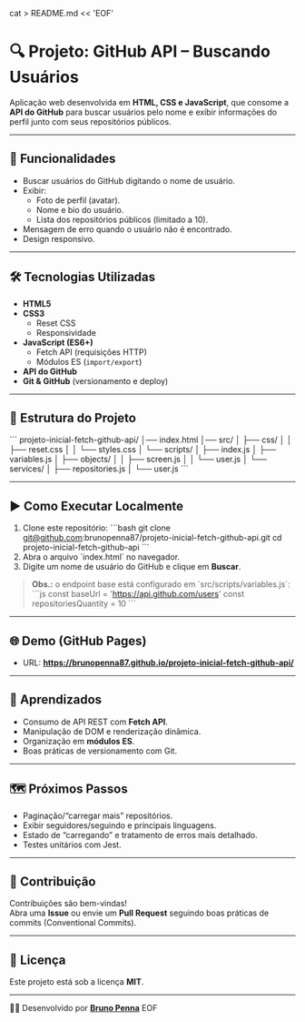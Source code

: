 cat > README.md << 'EOF'
# 🔍 Projeto: GitHub API – Buscando Usuários

Aplicação web desenvolvida em **HTML, CSS e JavaScript**, que consome a **API do GitHub** para buscar usuários pelo nome e exibir informações do perfil junto com seus repositórios públicos.

---

## 🚀 Funcionalidades
- Buscar usuários do GitHub digitando o nome de usuário.
- Exibir:
  - Foto de perfil (avatar).
  - Nome e bio do usuário.
  - Lista dos repositórios públicos (limitado a 10).
- Mensagem de erro quando o usuário não é encontrado.
- Design responsivo.

---

## 🛠️ Tecnologias Utilizadas
- **HTML5**
- **CSS3**
  - Reset CSS
  - Responsividade
- **JavaScript (ES6+)**
  - Fetch API (requisições HTTP)
  - Módulos ES (`import/export`)
- **API do GitHub**
- **Git & GitHub** (versionamento e deploy)

---

## 📂 Estrutura do Projeto
\`\`\`
projeto-inicial-fetch-github-api/
│── index.html
│── src/
│   ├── css/
│   │   ├── reset.css
│   │   └── styles.css
│   └── scripts/
│       ├── index.js
│       ├── variables.js
│       ├── objects/
│       │   ├── screen.js
│       │   └── user.js
│       └── services/
│           ├── repositories.js
│           └── user.js
\`\`\`

---

## ▶️ Como Executar Localmente
1. Clone este repositório:
   \`\`\`bash
   git clone git@github.com:brunopenna87/projeto-inicial-fetch-github-api.git
   cd projeto-inicial-fetch-github-api
   \`\`\`
2. Abra o arquivo \`index.html\` no navegador.
3. Digite um nome de usuário do GitHub e clique em **Buscar**.

> **Obs.:** o endpoint base está configurado em \`src/scripts/variables.js\`:
> \`\`\`js
> const baseUrl = 'https://api.github.com/users'
> const repositoriesQuantity = 10
> \`\`\`

---

## 🌐 Demo (GitHub Pages)
- URL: **https://brunopenna87.github.io/projeto-inicial-fetch-github-api/**

---

## 📖 Aprendizados
- Consumo de API REST com **Fetch API**.
- Manipulação de DOM e renderização dinâmica.
- Organização em **módulos ES**.
- Boas práticas de versionamento com Git.

---

## 🗺️ Próximos Passos
- Paginação/“carregar mais” repositórios.
- Exibir seguidores/seguindo e principais linguagens.
- Estado de “carregando” e tratamento de erros mais detalhado.
- Testes unitários com Jest.

---

## 🤝 Contribuição
Contribuições são bem-vindas!  
Abra uma **Issue** ou envie um **Pull Request** seguindo boas práticas de commits (Conventional Commits).

---

## 📝 Licença
Este projeto está sob a licença **MIT**.

---

👨‍💻 Desenvolvido por **[Bruno Penna](https://github.com/brunopenna87)**
EOF
